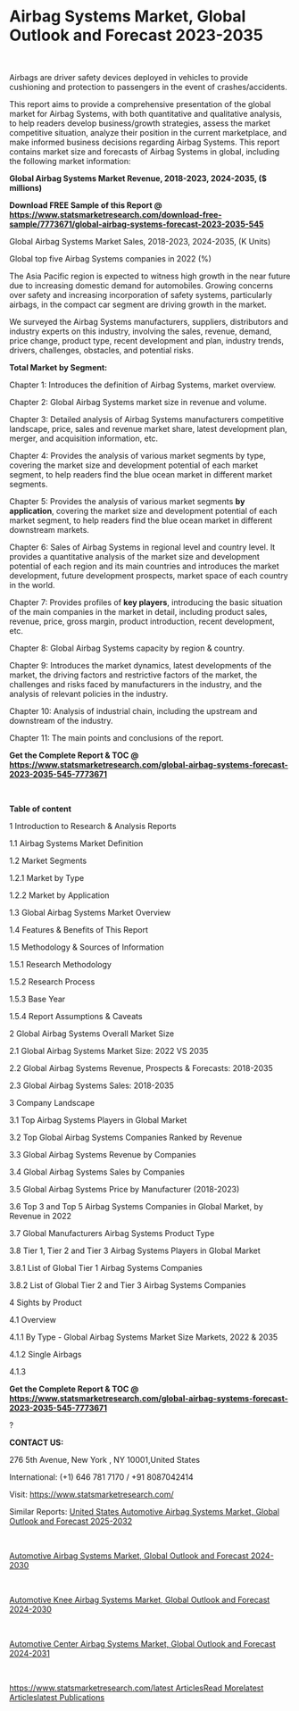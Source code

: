 <h1>Airbag Systems Market, Global Outlook and Forecast 2023-2035</h1><br/><p>Airbags are driver safety devices deployed in vehicles to provide cushioning and protection to passengers in the event of crashes/accidents.</p>
 
 
 
 <p>This report aims to provide a comprehensive presentation of the global market for Airbag Systems, with both quantitative and qualitative analysis, to help readers develop business/growth strategies, assess the market competitive situation, analyze their position in the current marketplace, and make informed business decisions regarding Airbag Systems. This report contains market size and forecasts of Airbag Systems in global, including the following market information:</p>
 
 
 
 <p><strong>Global Airbag Systems Market Revenue, 2018-2023, 2024-2035, ($ millions)</strong></p>
 
 
 
 <p><strong>Download FREE Sample of this Report @ <a href="https://www.statsmarketresearch.com/download-free-sample/7773671/global-airbag-systems-forecast-2023-2035-545">https://www.statsmarketresearch.com/download-free-sample/7773671/global-airbag-systems-forecast-2023-2035-545</a></strong></p>
 
 
 
 <p>Global Airbag Systems Market Sales, 2018-2023, 2024-2035, (K Units)</p>
 
 
 
 <p>Global top five Airbag Systems companies in 2022 (%)</p>
 
 
 
 <p>The Asia Pacific region is expected to witness high growth in the near future due to increasing domestic demand for automobiles. Growing concerns over safety and increasing incorporation of safety systems, particularly airbags, in the compact car segment are driving growth in the market.</p>
 
 
 
 <p>We surveyed the Airbag Systems manufacturers, suppliers, distributors and industry experts on this industry, involving the sales, revenue, demand, price change, product type, recent development and plan, industry trends, drivers, challenges, obstacles, and potential risks.</p>
 
 
 
 <p><strong>Total Market by Segment:</strong></p>
 
 
 
 <p>Chapter 1: Introduces the definition of Airbag Systems, market overview.</p>
 
 
 
 <p>Chapter 2: Global Airbag Systems market size in revenue and volume.</p>
 
 
 
 <p>Chapter 3: Detailed analysis of Airbag Systems manufacturers competitive landscape, price, sales and revenue market share, latest development plan, merger, and acquisition information, etc.</p>
 
 
 
 <p>Chapter 4: Provides the analysis of various market segments by type, covering the market size and development potential of each market segment, to help readers find the blue ocean market in different market segments.</p>
 
 
 
 <p>Chapter 5: Provides the analysis of various market segments <strong>by application</strong>, covering the market size and development potential of each market segment, to help readers find the blue ocean market in different downstream markets.</p>
 
 
 
 <p>Chapter 6: Sales of Airbag Systems in regional level and country level. It provides a quantitative analysis of the market size and development potential of each region and its main countries and introduces the market development, future development prospects, market space of each country in the world.</p>
 
 
 
 <p>Chapter 7: Provides profiles of <strong>key players</strong>, introducing the basic situation of the main companies in the market in detail, including product sales, revenue, price, gross margin, product introduction, recent development, etc.</p>
 
 
 
 <p>Chapter 8: Global Airbag Systems capacity by region & country.</p>
 
 
 
 <p>Chapter 9: Introduces the market dynamics, latest developments of the market, the driving factors and restrictive factors of the market, the challenges and risks faced by manufacturers in the industry, and the analysis of relevant policies in the industry.</p>
 
 
 
 <p>Chapter 10: Analysis of industrial chain, including the upstream and downstream of the industry.</p>
 
 
 
 <p>Chapter 11: The main points and conclusions of the report.</p>
 
 
 
 <div><b>Get the Complete Report & TOC @ <a href="https://www.statsmarketresearch.com/global-airbag-systems-forecast-2023-2035-545-7773671">https://www.statsmarketresearch.com/global-airbag-systems-forecast-2023-2035-545-7773671</a></b></div>
 
 
 
 <p><br />
 
 <b>Table of content</b></p>
 
 
 
 <p>1 Introduction to Research & Analysis Reports<br />
 
 1.1 Airbag Systems Market Definition<br />
 
 1.2 Market Segments<br />
 
 1.2.1 Market by Type<br />
 
 1.2.2 Market by Application<br />
 
 1.3 Global Airbag Systems Market Overview<br />
 
 1.4 Features & Benefits of This Report<br />
 
 1.5 Methodology & Sources of Information<br />
 
 1.5.1 Research Methodology<br />
 
 1.5.2 Research Process<br />
 
 1.5.3 Base Year<br />
 
 1.5.4 Report Assumptions & Caveats<br />
 
 2 Global Airbag Systems Overall Market Size<br />
 
 2.1 Global Airbag Systems Market Size: 2022 VS 2035<br />
 
 2.2 Global Airbag Systems Revenue, Prospects & Forecasts: 2018-2035<br />
 
 2.3 Global Airbag Systems Sales: 2018-2035<br />
 
 3 Company Landscape<br />
 
 3.1 Top Airbag Systems Players in Global Market<br />
 
 3.2 Top Global Airbag Systems Companies Ranked by Revenue<br />
 
 3.3 Global Airbag Systems Revenue by Companies<br />
 
 3.4 Global Airbag Systems Sales by Companies<br />
 
 3.5 Global Airbag Systems Price by Manufacturer (2018-2023)<br />
 
 3.6 Top 3 and Top 5 Airbag Systems Companies in Global Market, by Revenue in 2022<br />
 
 3.7 Global Manufacturers Airbag Systems Product Type<br />
 
 3.8 Tier 1, Tier 2 and Tier 3 Airbag Systems Players in Global Market<br />
 
 3.8.1 List of Global Tier 1 Airbag Systems Companies<br />
 
 3.8.2 List of Global Tier 2 and Tier 3 Airbag Systems Companies<br />
 
 4 Sights by Product<br />
 
 4.1 Overview<br />
 
 4.1.1 By Type - Global Airbag Systems Market Size Markets, 2022 & 2035<br />
 
 4.1.2 Single Airbags<br />
 
 4.1.3</p>
 
 
 
 <div><b>Get the Complete Report & TOC @ <a href="https://www.statsmarketresearch.com/global-airbag-systems-forecast-2023-2035-545-7773671">https://www.statsmarketresearch.com/global-airbag-systems-forecast-2023-2035-545-7773671</a></b></div>
 
 
 
 <p>? </p>
 
 
 
 <p><b>CONTACT US:</b><br />
 
 276 5th Avenue, New York , NY 10001,United States<br />
 
 International: (+1) 646 781 7170 / +91 8087042414<br />
 
 Visit: <a href="https://www.statsmarketresearch.com/">https://www.statsmarketresearch.com/</a><br />
 
 Similar Reports: <a href="https://www.statsmarketresearch.com/global-airbag-systems-forecast-2023-2035-545-7773671">United States Automotive Airbag Systems Market, Global Outlook and Forecast 2025-2032</a><br />
 
 <br />
 
 <a href="https://www.statsmarketresearch.com/global-airbag-systems-forecast-2023-2035-545-7773671">Automotive Airbag Systems Market, Global Outlook and Forecast 2024-2030</a><br />
 
 <br />
 
 <a href="https://www.statsmarketresearch.com/global-airbag-systems-forecast-2023-2035-545-7773671">Automotive Knee Airbag Systems Market, Global Outlook and Forecast 2024-2030</a><br />
 
 <br />
 
 <a href="https://www.statsmarketresearch.com/global-airbag-systems-forecast-2023-2035-545-7773671">Automotive Center Airbag Systems Market, Global Outlook and Forecast 2024-2031</a><br />
 
 <br />
 
 <a href="https://gyeongbokgung.com">https://www.statsmarketresearch.com/</a><a href="https://hallyeomaritime.com">latest Articles</a><a href="https://jingwansa.com">Read More</a><a href="https://nguoiviet.jp/">latest Articles</a><a href="https://www.intelmarketresearch.com/">latest Publications</a></p>